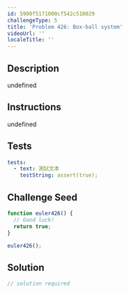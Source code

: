 ```yaml
---
id: 5900f5171000cf542c510029
challengeType: 5
title: 'Problem 426: Box-ball system'
videoUrl: ''
localeTitle: ''
---
```


## Description
undefined

## Instructions
undefined

## Tests
<section id='tests'>

```yml
tests:
  - text: 測試文本
    testString: assert(true);

```

</section>

## Challenge Seed
<section id='challengeSeed'>

<div id='js-seed'>

```js
function euler426() {
  // Good luck!
  return true;
}

euler426();

```

</div>



</section>

## Solution
<section id='solution'>

```js
// solution required
```
</section>
